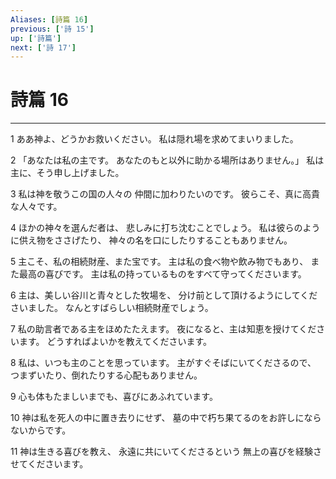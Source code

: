 ```yaml
---
Aliases: [詩篇 16]
previous: ['詩 15']
up: ['詩篇']
next: ['詩 17']
---
```

# 詩篇 16

***




1 
ああ神よ、どうかお救いください。 私は隠れ場を求めてまいりました。 



2 
「あなたは私の主です。 あなたのもと以外に助かる場所はありません。」 私は主に、そう申し上げました。 



3 
私は神を敬うこの国の人々の 仲間に加わりたいのです。 彼らこそ、真に高貴な人々です。 



4 
ほかの神々を選んだ者は、 悲しみに打ち沈むことでしょう。 私は彼らのように供え物をささげたり、 神々の名を口にしたりすることもありません。 



5 
主こそ、私の相続財産、また宝です。 主は私の食べ物や飲み物でもあり、 また最高の喜びです。 主は私の持っているものをすべて守ってくださいます。 



6 
主は、美しい谷川と青々とした牧場を、 分け前として頂けるようにしてくださいました。 なんとすばらしい相続財産でしょう。 



7 
私の助言者である主をほめたたえます。 夜になると、主は知恵を授けてくださいます。 どうすればよいかを教えてくださいます。 



8 
私は、いつも主のことを思っています。 主がすぐそばにいてくださるので、 つまずいたり、倒れたりする心配もありません。 



9 
心も体もたましいまでも、喜びにあふれています。 



10 
神は私を死人の中に置き去りにせず、 墓の中で朽ち果てるのをお許しにならないからです。 



11 
神は生きる喜びを教え、 永遠に共にいてくださるという 無上の喜びを経験させてくださいます。
